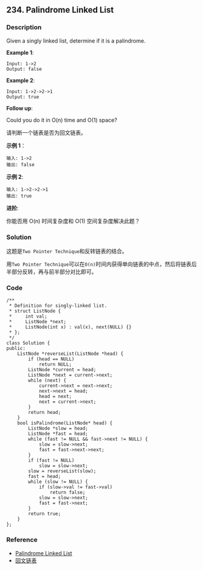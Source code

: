 ## 234. Palindrome Linked List

### Description

Given a singly linked list, determine if it is a palindrome.

**Example 1**:

```
Input: 1->2
Output: false
```

**Example 2**:

```
Input: 1->2->2->1
Output: true
```

**Follow up**:

Could you do it in O(n) time and O(1) space?

请判断一个链表是否为回文链表。

**示例 1**：

```
输入: 1->2
输出: false
```

**示例 2**:

```
输入: 1->2->2->1
输出: true
```

**进阶**:

你能否用 O(n) 时间复杂度和 O(1) 空间复杂度解决此题？

### Solution

这题是`Two Pointer Technique`和反转链表的结合。

用`Two Pointer Technique`可以在`O(n)`时间内获得单向链表的中点，然后将链表后半部分反转，再与前半部分对比即可。

### Code

```
/**
 * Definition for singly-linked list.
 * struct ListNode {
 *     int val;
 *     ListNode *next;
 *     ListNode(int x) : val(x), next(NULL) {}
 * };
 */
class Solution {
public:
    ListNode *reverseList(ListNode *head) {
        if (head == NULL)
            return NULL;
        ListNode *current = head;
        ListNode *next = current->next;
        while (next) {
            current->next = next->next;
            next->next = head;
            head = next;
            next = current->next;
        }
        return head;
    }
    bool isPalindrome(ListNode* head) {
        ListNode *slow = head;
        ListNode *fast = head;
        while (fast != NULL && fast->next != NULL) {
            slow = slow->next;
            fast = fast->next->next;
        }
        if (fast != NULL)
            slow = slow->next;
        slow = reverseList(slow);
        fast = head;
        while (slow != NULL) {
            if (slow->val != fast->val)
                return false;
            slow = slow->next;
            fast = fast->next;
        }
        return true;
    }
};
```

### Reference

- [Palindrome Linked List](https://leetcode.com/problems/palindrome-linked-list/description/)
- [回文链表](https://leetcode-cn.com/problems/palindrome-linked-list/description/)